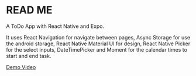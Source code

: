 # READ ME

A ToDo App with React Native and Expo.

It uses React Navigation for navigate between pages, Async Storage for use the android storage, React Native Material UI for design, React Native Picker for the select inputs, DateTimePicker and Moment for the calendar times to start and end task.

[Demo Video](demo/demo.mp4)
